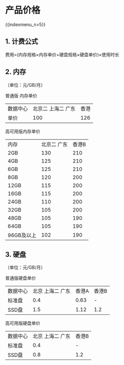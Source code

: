 # 产品价格

{{indexmenu_n>5}}

## 1\. 计费公式

费用=(内存规格×内存单价+硬盘规格×硬盘单价)×使用时长

## 2\. 内存

（单位：元/GB/月）

普通版 内存单价

|      |            |     |
| ---- | ---------- | --- |
| 数据中心 | 北京二 上海二 广东 | 香港  |
| 单价   | 100        | 126 |

高可用版内存单价

|         |        |     |
| ------- | ------ | --- |
| 内存      | 北京二 广东 | 香港B |
| 2GB     | 130    | 210 |
| 4GB     | 125    | 210 |
| 6GB     | 125    | 210 |
| 8GB     | 120    | 200 |
| 12GB    | 115    | 200 |
| 16GB    | 115    | 200 |
| 24GB    | 110    | 200 |
| 32GB    | 105    | 200 |
| 48GB    | 105    | 190 |
| 64GB    | 105    | 190 |
| 96GB及以上 | 102    | 190 |

## 3\. 硬盘

（单位：元/GB/月）

普通版硬盘单价

|      |           |      |     |
| ---- | --------- | ---- | --- |
| 数据中心 | 北京 上海二 广东 | 香港A  | 香港B |
| 标准盘  | 0.4       | 0.63 | \-  |
| SSD盘 | 1.5       | 1.12 | 1.2 |

高可用版硬盘单价

|      |           |     |
| ---- | --------- | --- |
| 数据中心 | 北京 上海二 广东 | 香港B |
| 标准盘  | 0.4       | \-  |
| SSD盘 | 0.8       | 1.2 |
